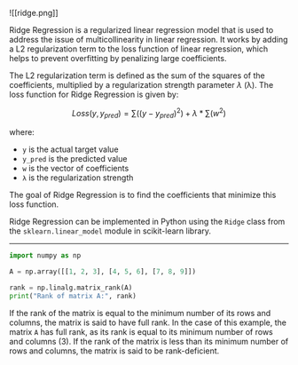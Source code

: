 
![[ridge.png]]

Ridge Regression is a regularized linear regression model that is used to address the issue of multicollinearity in linear regression. It works by adding a L2 regularization term to the loss function of linear regression, which helps to prevent overfitting by penalizing large coefficients.

The L2 regularization term is defined as the sum of the squares of the coefficients, multiplied by a regularization strength parameter $\lambda$ (λ). The loss function for Ridge Regression is given by:

$$ Loss(y, y_{pred}) = \sum((y - y_{pred})^2) + \lambda * \sum(w^2) $$

where:

-   `y` is the actual target value
-   `y_pred` is the predicted value
-   `w` is the vector of coefficients
-   `λ` is the regularization strength

The goal of Ridge Regression is to find the coefficients that minimize this loss function.

Ridge Regression can be implemented in Python using the `Ridge` class from the `sklearn.linear_model` module in scikit-learn library.

---

```python
import numpy as np

A = np.array([[1, 2, 3], [4, 5, 6], [7, 8, 9]])

rank = np.linalg.matrix_rank(A)
print("Rank of matrix A:", rank)
```

If the rank of the matrix is equal to the minimum number of its rows and columns, the matrix is said to have full rank. In the case of this example, the matrix `A` has full rank, as its rank is equal to its minimum number of rows and columns (3). If the rank of the matrix is less than its minimum number of rows and columns, the matrix is said to be rank-deficient.